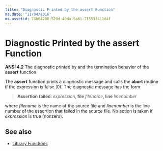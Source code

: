 ```yaml
---
title: "Diagnostic Printed by the assert Function"
ms.date: "11/04/2016"
ms.assetid: 78b64200-520d-40da-9a61-71553f411d4f
---
```

# Diagnostic Printed by the assert Function

**ANSI 4.2** The diagnostic printed by and the termination behavior of the **assert** function

The **assert** function prints a diagnostic message and calls the **abort** routine if the expression is false (0). The diagnostic message has the form

> **Assertion failed**: <em>expression</em>**, file** <em>filename</em>**, line** *linenumber*

where *filename* is the name of the source file and *linenumber* is the line number of the assertion that failed in the source file. No action is taken if *expression* is true (nonzero).

## See also

- [Library Functions](../c-language/library-functions.md)
